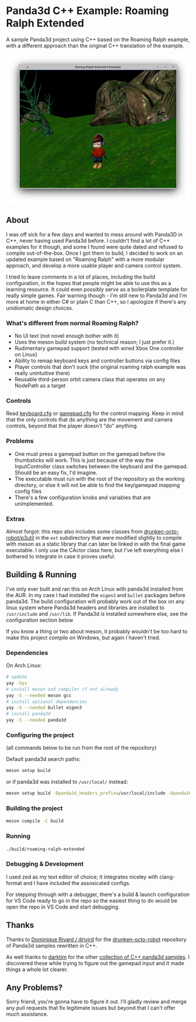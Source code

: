 # Panda3d C++ Example: Roaming Ralph Extended

A sample Panda3d project using C++ based on the Roaming Ralph example, with a different approach than the original C++ translation of the example.

![screenshot](./screenshot.png)

## About

I was off sick for a few days and wanted to mess around with Panda3D in C++, never having used Panda3d before. I couldn't find a lot of C++ examples for it though, and some I found were quite dated and refused to compile out-of-the-box. Once I got them to build, I decided to work on an updated example based on "Roaming Ralph" with a more modular approach, and develop a more usable player and camera control system.

I tried to leave comments in a lot of places, including the build configuration, in the hopes that people might be able to use this as a learning resource. It could even possibly serve as a boilerplate template for really simple games. Fair warning though - I'm still new to Panda3d and I'm more at home in either C# or plain C than C++, so I apologize if there's any unidiomatic design choices.


### What's different from normal Roaming Ralph?
  - No UI text (not novel enough bother with it)
  - Uses the meson build system (no technical reason; I just prefer it.)
  - Rudimentary gamepad support (tested with wired Xbox One controller on Linux)
  - Ability to remap keyboard keys and controller buttons via config files
  - Player controls that don't suck (the original roaming ralph example was really unintuitive there)
  - Reusable third-person orbit camera class that operates on any NodePath as a target
### Controls

Read [keyboard.cfg](keyboard.cfg) or [gamepad.cfg](gamepad.cfg) for the control mapping. Keep in mind that the only controls that do anything are the movement and camera controls, beyond that the player doesn't "do" anything.

### Problems
  - One must press a gamepad button on the gamepad before the thumbsticks will work.
    This is just because of the way the InputController class switches between the keyboard
    and the gamepad. Should be an easy fix, I'd imagine.
  - The executable must run with the root of the repository as the working directory, or else it will not be able to find the key/gamepad mapping config files
  - There's a few configuration knobs and variables that are unimplemented.

### Extras

Almost forgot: this repo also includes some classes from [drunken-octo-robot/p3util](https://github.com/drivird/drunken-octo-robot/tree/master/p3util) in the `ext` subdirectory that were modified slightly to compile with meson as a static library that can later be linked in with the final game executable. I only use the CActor class here, but I've left everything else I bothered to integrate in case it proves useful.

## Building & Running

I've only ever built and ran this on Arch Linux with panda3d installed from the AUR. In my case I had installed the `eigen3` and `bullet` packages before panda3d. The build configuration will probably work out of the box on any linux system where Panda3d headers and libraries are installed to `/usr/include` and `/usr/lib`. If Panda3d is installed somewhere else, see the configuration section below

If you know a thing or two about meson, it probably wouldn't be too hard to make this project compile on Windows, but again I haven't tried.

### Dependencies

On Arch Linux:
```bash
# update
yay -Syu
# install meson and compiler if not already
yay -S --needed meson gcc
# install optional dependencies
yay -S --needed bullet eigen3
# install panda3d
yay -S --needed panda3d
```

### Configuring the project

(all commands below to be run from the root of the repository)

Default panda3d search paths:
```bash
meson setup build
```

or if panda3d was installed to `/usr/local/` instead:

```bash
meson setup build -Dpanda3d_headers_prefix=/usr/local/include -Dpanda3d_libraries_prefix=/usr/local/lib
```

### Building the project

```bash
meson compile -C build
```

### Running

```bash
./build/roaming-ralph-extended
```

### Debugging & Development

I used zed as my text editor of choice; it integrates niceley with clang-format and I have included the assosicated configs.

For stepping through with a debugger, there's a build & launch configuration for VS Code ready to go in the repo so the easiest thing to do would be open the repo in VS Code and start debugging.

## Thanks

Thanks to [Dominique Rivard / drivird](https://github.com/drivird) for the [drunken-octo-robot](https://github.com/drivird/drunken-octo-robot) repository of Panda3d samples rewritten in C++.

As well thanks to [darktjm](https://gitlab.com/darktjm1)  for the other [collection of C++ panda3d samples](https://gitlab.com/darktjm1/c-p3d-samples). I discovered these while trying to figure out the gamepad input and it made things a whole lot clearer.

## Any Problems?

Sorry friend, you're gonna have to figure it out. I'll gladly review and merge any pull requests that fix legitimate issues but beyond that I can't offer much assistance.

